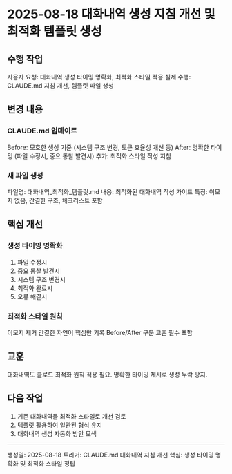# 2025-08-18 대화내역 생성 지침 개선 및 최적화 템플릿 생성

## 수행 작업
사용자 요청: 대화내역 생성 타이밍 명확화, 최적화 스타일 적용
실제 수행: CLAUDE.md 지침 개선, 템플릿 파일 생성

## 변경 내용

### CLAUDE.md 업데이트
Before: 모호한 생성 기준 (시스템 구조 변경, 토큰 효율성 개선 등)
After: 명확한 타이밍 (파일 수정시, 중요 통찰 발견시)
추가: 최적화 스타일 작성 지침

### 새 파일 생성
파일명: 대화내역_최적화_템플릿.md
내용: 최적화된 대화내역 작성 가이드
특징: 이모지 없음, 간결한 구조, 체크리스트 포함

## 핵심 개선

### 생성 타이밍 명확화
1. 파일 수정시
2. 중요 통찰 발견시
3. 시스템 구조 변경시
4. 최적화 완료시
5. 오류 해결시

### 최적화 스타일 원칙
이모지 제거
간결한 자연어
핵심만 기록
Before/After 구분
교훈 필수 포함

## 교훈
대화내역도 클로드 최적화 원칙 적용 필요.
명확한 타이밍 제시로 생성 누락 방지.

## 다음 작업
1. 기존 대화내역들 최적화 스타일로 개선 검토
2. 템플릿 활용하여 일관된 형식 유지
3. 대화내역 생성 자동화 방안 모색

---
생성일: 2025-08-18
트리거: CLAUDE.md 대화내역 지침 개선
핵심: 생성 타이밍 명확화 및 최적화 스타일 정립